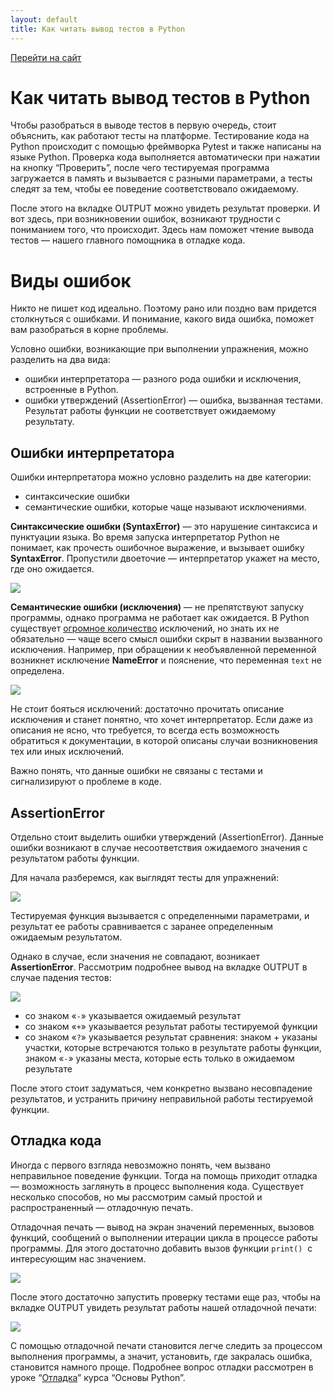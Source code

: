 ```yaml
---
layout: default
title: Как читать вывод тестов в Python
---
```


[Перейти на сайт](https://ru.hexlet.io)

# Как читать вывод тестов в Python

Чтобы разобраться в выводе тестов в первую очередь, стоит объяснить, как работают тесты на платформе. Тестирование кода на Python происходит с помощью фреймворка Pytest и также написаны на языке Python. Проверка кода выполняется автоматически при нажатии на кнопку “Проверить”, после чего тестируемая программа загружается в память и вызывается с разными параметрами, а тесты следят за тем, чтобы ее поведение соответствовало ожидаемому.

После этого на вкладке OUTPUT можно увидеть результат проверки. И вот здесь, при возникновении ошибок, возникают трудности с пониманием того, что происходит. Здесь нам поможет чтение вывода тестов — нашего главного помощника в отладке кода.

# Виды ошибок

Никто не пишет код идеально. Поэтому рано или поздно вам придется столкнуться с ошибками. И понимание, какого вида ошибка, поможет вам разобраться в корне проблемы.

Условно ошибки, возникающие при выполнении упражнения, можно разделить на два вида:

* ошибки интерпретатора — разного рода ошибки и исключения, встроенные в Python.
* ошибки утверждений (AssertionError) — ошибка, вызванная тестами. Результат работы функции не соответствует ожидаемому результату.

## Ошибки интерпретатора

Ошибки интерпретатора можно условно разделить на две категории:

* синтаксические ошибки
* семантические ошибки, которые чаще называют исключениями.

**Синтаксические ошибки (SyntaxError)** — это нарушение синтаксиса и пунктуации языка. Во время запуска интерпретатор Python не понимает, как прочесть ошибочное выражение, и вызывает ошибку **SyntaxError**. Пропустили двоеточие — интерпретатор укажет на место, где оно ожидается.

![](https://files.carrotquest.app/knowledge-bases-images/articles/64033/64033-1727347010388-vy3ef2oo.png)

**Семантические ошибки (исключения)** — не препятствуют запуску программы, однако программа не работает как ожидается. В Python существует [огромное количество](https://help.hexlet.io/2671dcf826b34c95b2aa535503d3a019#15a5e5365fdb49378b1041be543ef0e8) исключений, но знать их не обязательно — чаще всего смысл ошибки скрыт в названии вызванного исключения. Например, при обращении к необъявленной переменной возникнет исключение **NameError** и пояснение, что переменная `text` не определена.

![](https://files.carrotquest.app/knowledge-bases-images/articles/64033/64033-1727347042390-va41xw5e.png)

Не стоит бояться исключений: достаточно прочитать описание исключения и станет понятно, что хочет интерпретатор. Если даже из описания не ясно, что требуется, то всегда есть возможность обратиться к документации, в которой описаны случаи возникновения тех или иных исключений.

Важно понять, что данные ошибки не связаны с тестами и сигнализируют о проблеме в коде.

## AssertionError

Отдельно стоит выделить ошибки утверждений (AssertionError). Данные ошибки возникают в случае несоответствия ожидаемого значения с результатом работы функции.

Для начала разберемся, как выглядят тесты для упражнений:

![](https://files.carrotquest.app/knowledge-bases-images/articles/64033/64033-1727347138404-7xws9ksj.png)

Тестируемая функция вызывается с определенными параметрами, и результат ее работы сравнивается с заранее определенным ожидаемым результатом.

Однако в случае, если значения не совпадают, возникает **AssertionError**. Рассмотрим подробнее вывод на вкладке OUTPUT в случае падения тестов:

![](https://files.carrotquest.app/knowledge-bases-images/articles/64033/64033-1727347138122-9yuvzm6a.png)

* со знаком «`-`» указывается ожидаемый результат
* со знаком «`+`» указывается результат работы тестируемой функции
* со знаком «`?`» указывается результат сравнения: знаком + указаны участки, которые встречаются только в результате работы функции, знаком «`-`» указаны места, которые есть только в ожидаемом результате

После этого стоит задуматься, чем конкретно вызвано несовпадение результатов, и устранить причину неправильной работы тестируемой функции.

## Отладка кода

Иногда с первого взгляда невозможно понять, чем вызвано неправильное поведение функции. Тогда на помощь приходит отладка — возможность заглянуть в процесс выполнения кода. Существует несколько способов, но мы рассмотрим самый простой и распространенный — отладочную печать.

Отладочная печать — вывод на экран значений переменных, вызовов функций, сообщений о выполнении итерации цикла в процессе работы программы. Для этого достаточно добавить вызов функции `print()`  с интересующим нас значением.

![](https://files.carrotquest.app/knowledge-bases-images/articles/64033/64033-1727347260035-umgmqa6o.png)

После этого достаточно запустить проверку тестами еще раз, чтобы на вкладке OUTPUT увидеть результат работы нашей отладочной печати:

![](https://files.carrotquest.app/knowledge-bases-images/articles/64033/64033-1727347260548-tot0xszv.png)

С помощью отладочной печати становится легче следить за процессом выполнения программы, а значит, установить, где закралась ошибка, становится намного проще. Подробнее вопрос отладки рассмотрен в уроке “[Отладка](https://ru.hexlet.io/courses/python-basics/lessons/debug/theory_unit)” курса “Основы Python”.
